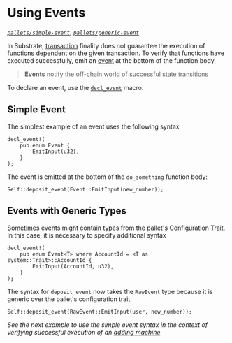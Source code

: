 # Using Events
*[`pallets/simple-event`](https://github.com/substrate-developer-hub/recipes/tree/master/pallets/simple-event)*, *[`pallets/generic-event`](https://github.com/substrate-developer-hub/recipes/tree/master/pallets/generic-event)*

In Substrate, [transaction](https://docs.substrate.dev/docs/glossary#section-transaction) finality does not guarantee the execution of functions dependent on the given transaction. To verify that functions have executed successfully, emit an [event](https://docs.substrate.dev/docs/glossary#section-events) at the bottom of the function body.

> **Events** notify the off-chain world of successful state transitions

To declare an event, use the [`decl_event`](https://substrate.dev/rustdocs/master/frame_support/macro.decl_event.html) macro.

## Simple Event

The simplest example of an event uses the following syntax

```rust, ignore
decl_event!(
    pub enum Event {
        EmitInput(u32),
    }
);
```

The event is emitted at the bottom of the `do_something` function body:

```rust, ignore
Self::deposit_event(Event::EmitInput(new_number));
```

## Events with Generic Types

[Sometimes](https://github.com/substrate-developer-hub/recipes/tree/master/pallets/generic-event) events might contain types from the pallet's Configuration Trait. In this case, it is necessary to specify additional syntax

```rust, ignore
decl_event!(
    pub enum Event<T> where AccountId = <T as system::Trait>::AccountId {
        EmitInput(AccountId, u32),
    }
);
```

The syntax for `deposit_event` now takes the `RawEvent` type because it is generic over the pallet's configuration trait

```rust, ignore
Self::deposit_event(RawEvent::EmitInput(user, new_number));
```

*See the next example to use the simple event syntax in the context of verifying successful execution of an [adding machine](./adder.md)*

